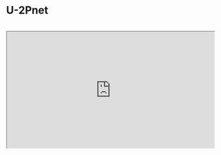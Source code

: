 # U-2Pnet
#
<iframe width="560" height="315" src="https://github.com/polwork/U-2Pnet/blob/main/Video/Viedeo1-Ori.avi" >

#

![Scene1-Ori](https://github.com/polwork/U-2Pnet/blob/main/Video/Viedeo1-Ori.avi)
